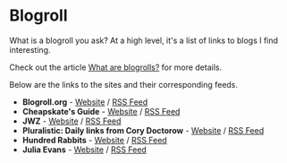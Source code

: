 # Blogroll

What is a blogroll you ask? At a high level, it's a list of links to blogs I find interesting.

Check out the article [What are blogrolls?](https://blogroll.org/what-are-blogrolls/) for more details.

Below are the links to the sites and their corresponding feeds.

- **Blogroll.org** - [Website](https://blogroll.org/) / [RSS Feed](https://blogroll.org/feed/)
- **Cheapskate's Guide** - [Website](https://cheapskatesguide.org/) / [RSS Feed](https://cheapskatesguide.org/cheapskates-guide-rss-feed.xml)
- **JWZ** - [Website](https://www.jwz.org/blog/) / [RSS Feed](https://cdn.jwz.org/blog/feed/)
- **Pluralistic: Daily links from Cory Doctorow** - [Website](https://pluralistic.net/) / [RSS Feed](https://pluralistic.net/feed/)
- **Hundred Rabbits** - [Website](https://100r.co/site/home.html) / [RSS Feed](https://100r.co/links/rss.xml)
- **Julia Evans** - [Website](https://jvns.ca/) / [RSS Feed](https://jvns.ca/atom.xml)
